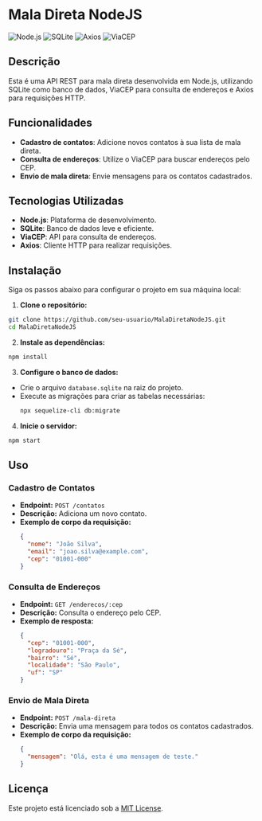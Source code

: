 # Mala Direta NodeJS

![Node.js](https://img.shields.io/badge/Node.js-14.x-green)
![SQLite](https://img.shields.io/badge/SQLite-3.x-blue)
![Axios](https://img.shields.io/badge/Axios-0.21.1-yellow)
![ViaCEP](https://img.shields.io/badge/ViaCEP-API-orange)

## Descrição

Esta é uma API REST para mala direta desenvolvida em Node.js, utilizando SQLite como banco de dados, ViaCEP para consulta de endereços e Axios para requisições HTTP.

## Funcionalidades

- **Cadastro de contatos**: Adicione novos contatos à sua lista de mala direta.
- **Consulta de endereços**: Utilize o ViaCEP para buscar endereços pelo CEP.
- **Envio de mala direta**: Envie mensagens para os contatos cadastrados.

## Tecnologias Utilizadas

- **Node.js**: Plataforma de desenvolvimento.
- **SQLite**: Banco de dados leve e eficiente.
- **ViaCEP**: API para consulta de endereços.
- **Axios**: Cliente HTTP para realizar requisições.

## Instalação

Siga os passos abaixo para configurar o projeto em sua máquina local:

1. **Clone o repositório:**

```bash
git clone https://github.com/seu-usuario/MalaDiretaNodeJS.git
cd MalaDiretaNodeJS
```

2. **Instale as dependências:**

```bash
npm install
```

3. **Configure o banco de dados:**

- Crie o arquivo `database.sqlite` na raiz do projeto.
- Execute as migrações para criar as tabelas necessárias:
  ```bash
  npx sequelize-cli db:migrate
  ```

4. **Inicie o servidor:**

```bash
npm start
```

## Uso

### Cadastro de Contatos

- **Endpoint:** `POST /contatos`
- **Descrição:** Adiciona um novo contato.
- **Exemplo de corpo da requisição:**
  ```json
  {
    "nome": "João Silva",
    "email": "joao.silva@example.com",
    "cep": "01001-000"
  }
  ```

### Consulta de Endereços

- **Endpoint:** `GET /enderecos/:cep`
- **Descrição:** Consulta o endereço pelo CEP.
- **Exemplo de resposta:**
  ```json
  {
    "cep": "01001-000",
    "logradouro": "Praça da Sé",
    "bairro": "Sé",
    "localidade": "São Paulo",
    "uf": "SP"
  }
  ```

### Envio de Mala Direta

- **Endpoint:** `POST /mala-direta`
- **Descrição:** Envia uma mensagem para todos os contatos cadastrados.
- **Exemplo de corpo da requisição:**
  ```json
  {
    "mensagem": "Olá, esta é uma mensagem de teste."
  }
  ```

## Licença

Este projeto está licenciado sob a [MIT License](LICENSE).
